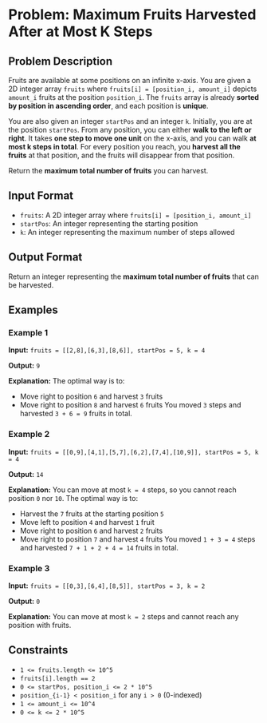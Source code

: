 
# Problem: Maximum Fruits Harvested After at Most K Steps

## Problem Description
Fruits are available at some positions on an infinite x-axis. You are given a 2D integer array `fruits` where `fruits[i] = [position_i, amount_i]` depicts `amount_i` fruits at the position `position_i`. The `fruits` array is already **sorted by position in ascending order**, and each position is **unique**.

You are also given an integer `startPos` and an integer `k`. Initially, you are at the position `startPos`. From any position, you can either **walk to the left or right**. It takes **one step to move one unit** on the x-axis, and you can walk **at most k steps in total**. For every position you reach, you **harvest all the fruits** at that position, and the fruits will disappear from that position.

Return the **maximum total number of fruits** you can harvest.

## Input Format
- `fruits`: A 2D integer array where `fruits[i] = [position_i, amount_i]`
- `startPos`: An integer representing the starting position
- `k`: An integer representing the maximum number of steps allowed

## Output Format
Return an integer representing the **maximum total number of fruits** that can be harvested.

## Examples

### Example 1
**Input:** `fruits = [[2,8],[6,3],[8,6]], startPos = 5, k = 4`<br/>

**Output:** `9`<br/>

**Explanation:** The optimal way is to:
- Move right to position `6` and harvest `3` fruits
- Move right to position `8` and harvest `6` fruits
You moved `3` steps and harvested `3 + 6 = 9` fruits in total.

### Example 2
**Input:** `fruits = [[0,9],[4,1],[5,7],[6,2],[7,4],[10,9]], startPos = 5, k = 4`<br/>

**Output:** `14`<br/>

**Explanation:** You can move at most `k = 4` steps, so you cannot reach position `0` nor `10`. The optimal way is to:
- Harvest the `7` fruits at the starting position `5`
- Move left to position `4` and harvest `1` fruit
- Move right to position `6` and harvest `2` fruits
- Move right to position `7` and harvest `4` fruits
You moved `1 + 3 = 4` steps and harvested `7 + 1 + 2 + 4 = 14` fruits in total.

### Example 3
**Input:** `fruits = [[0,3],[6,4],[8,5]], startPos = 3, k = 2`<br/>

**Output:** `0`<br/>

**Explanation:** You can move at most `k = 2` steps and cannot reach any position with fruits.

## Constraints
- `1 <= fruits.length <= 10^5`
- `fruits[i].length == 2`
- `0 <= startPos, position_i <= 2 * 10^5`
- `position_{i-1} < position_i` for any `i > 0` (0-indexed)
- `1 <= amount_i <= 10^4`
- `0 <= k <= 2 * 10^5`

